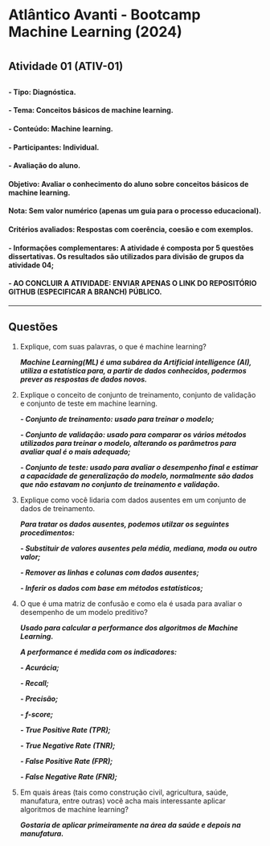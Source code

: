 # Atlântico Avanti - Bootcamp Machine Learning (2024)
#
## Atividade 01 (ATIV-01)
##
#### - Tipo: Diagnóstica.
#### - Tema: Conceitos básicos de machine learning.
#### - Conteúdo: Machine learning.
#### - Participantes: Individual.
#### - Avaliação do aluno.
  
#### Objetivo: Avaliar o conhecimento do aluno sobre conceitos básicos de machine learning.
#### Nota: Sem valor numérico (apenas um guia para o processo educacional).
#### Critérios avaliados: Respostas com coerência, coesão e com exemplos.

#### - Informações complementares: A atividade é composta por 5 questões dissertativas. Os resultados são utilizados para divisão de grupos da atividade 04;

#### - AO CONCLUIR A ATIVIDADE: ENVIAR APENAS O LINK DO REPOSITÓRIO GITHUB (ESPECIFICAR A BRANCH) PÚBLICO.

--------------
## Questões

1. Explique, com suas palavras, o que é machine learning?

    ***Machine Learning(ML) é uma subárea da Artificial intelligence (AI), utiliza a estatística para, a partir de dados conhecidos, podermos prever as respostas de dados novos.***
   

2. Explique o conceito de conjunto de treinamento, conjunto de validação e conjunto de teste em machine learning.

    ***- Conjunto de treinamento: usado para treinar o modelo;***
   
    ***- Conjunto de validação: usado para comparar os vários métodos utilizados para treinar o modelo, alterando os parâmetros para avaliar qual é o mais adequado;***

    ***- Conjunto de teste: usado para avaliar o desempenho final e estimar a capacidade de generalização do modelo, normalmente são dados que não estavam no conjunto de treinamento e validação.***
   
   
3. Explique como você lidaria com dados ausentes em um conjunto de dados de treinamento.

    ***Para tratar os dados ausentes, podemos utilzar os seguintes procedimentos:***

      ***- Substituir de valores ausentes pela média, mediana, moda ou outro valor;***

      ***- Remover as linhas e colunas com dados ausentes;***

      ***- Inferir os dados com base em métodos estatísticos;***
   

4. O que é uma matriz de confusão e como ela é usada para avaliar o desempenho de um modelo preditivo?

    ***Usado para calcular a performance dos algoritmos de Machine Learning.***
	
    ***A performance é medida com os indicadores:***

      ***- Acurácia;***

      ***- Recall;***

      ***- Precisão;***

      ***- f-score;***

      ***- True Positive Rate (TPR);***

      ***- True Negative Rate (TNR);***

      ***- False Positive Rate (FPR);***

      ***- False Negative Rate (FNR);***

   
5. Em quais áreas (tais como construção civil, agricultura, saúde, manufatura, entre outras) você acha mais interessante aplicar algoritmos de machine learning?

    ***Gostaria de aplicar primeiramente na área da saúde e depois na manufatura.***
